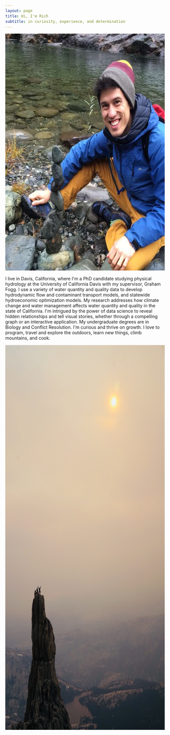```yaml
---
layout: page
title: Hi, I'm Rich
subtitle: in curiosity, experience, and determination
---
```


<p align="center">
  <img width="640" height="746" src="/img/riv.jpg">
</p>

I live in Davis, California, where I'm a PhD candidate studying physical hydrology at the University of California Davis with my supervisor, Graham Fogg. I use a variety of water quantity and quality data to develop hydrodynamic flow and contaminant transport models, and statewide hydroeconomic optimization models. My research addresses how climate change and water management affects water quantity and quality in the state of California. I'm intrigued by the power of data science to reveal hidden relationships and tell visual stories, whether through a compelling graph or an interactive application. My undergraduate degrees are in Biology and Conflict Resolution. I'm curious and thrive on growth. I love to program, travel and explore the outdoors, learn new things, climb mountains, and cook.


<p align="center">
  <img width="810" height="1212" src="/img/cath.jpg">
</p>